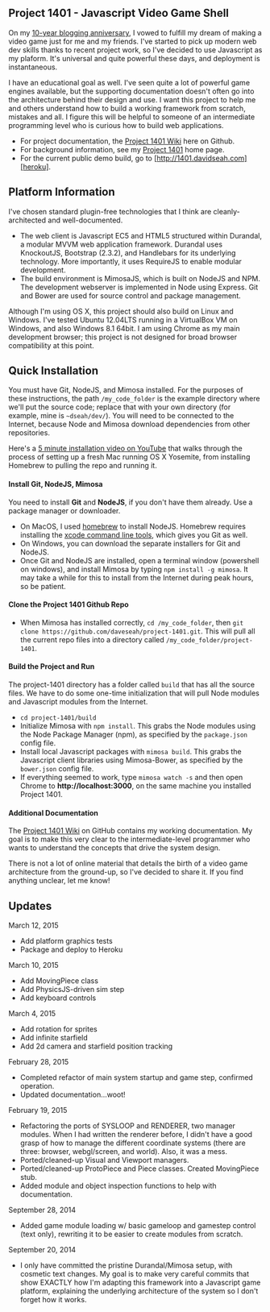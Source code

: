## Project 1401 - Javascript Video Game Shell

On my [10-year blogging anniversary][10year], I vowed to fulfill my dream of making a video game just for me and my friends. I've started to pick up modern web dev skills thanks to recent project work, so I've decided to use Javascript as my plaform. It's universal and quite powerful these days, and deployment is instantaneous.

I have an educational goal as well. I've seen quite a lot of powerful game engines available, but the supporting documentation doesn't often go into the architecture behind their design and use. I want this project to help me and others understand how to build a working framework from scratch, mistakes and all. I figure this will be helpful to someone of an intermediate programming level who is curious how to build web applications. 

* For project documentation, the [Project 1401 Wiki][wiki] here on Github. 
* For background information, see my [Project 1401][project1401] home page. 
* For the current public demo build, go to [http://1401.davidseah.com][heroku].

[project1401]:http://davidseah.com/about/make-video-game/
[10year]:http://davidseah.com/2014/09/my-next-10-years-of-blogging/
[wiki]:http://github.com/daveseah/project-1401/wiki
[heroku]:http://1401.davidseah.com/

## Platform Information

I've chosen standard plugin-free technologies that I think are cleanly-architected and well-documented. 

* The web client is Javascript EC5 and HTML5 structured within Durandal, a modular MVVM web application framework. Durandal uses KnockoutJS, Bootstrap (2.3.2), and Handlebars for its underlying technology. More importantly, it uses RequireJS to enable modular development. 
* The build environment is MimosaJS, which is built on NodeJS and NPM. The development webserver is implemented in Node using Express. Git and Bower are used for source control and package management. 

Although I'm using OS X, this project should also build on Linux and Windows. I've tested Ubuntu 12.04LTS running in a VirtualBox VM on Windows, and also Windows 8.1 64bit. I am using Chrome as my main development browser; this project is not designed for broad browser compatibility at this point.


## Quick Installation

You must have Git, NodeJS, and Mimosa installed. For the purposes of these instructions, the path `/my_code_folder` is the example directory where we'll put the source code; replace that with your own directory (for example, mine is `~dseah/dev/`). You will need to be connected to the Internet, because Node and Mimosa download dependencies from other repositories.

Here's a [5 minute installation video on YouTube](https://www.youtube.com/watch?v=2QaUS15kGbU) that walks through the process of setting up a fresh Mac running OS X Yosemite, from installing Homebrew to pulling the repo and running it. 


#### Install Git, NodeJS, Mimosa

You need to install **Git** and **NodeJS**, if you don't have them already. Use a package manager or downloader. 

* On MacOS, I used [homebrew](http://brew.sh/) to install NodeJS. Homebrew requires installing the [xcode command line tools](https://developer.apple.com/library/ios/technotes/tn2339/_index.html), which gives you Git as well.
* On Windows, you can download the separate installers for Git and NodeJS. 
* Once Git and NodeJS are installed, open a terminal window (powershell on windows), and install Mimosa by typing `npm install -g mimosa`. It may take a while for this to install from the Internet during peak hours, so be patient.

#### Clone the Project 1401 Github Repo

* When Mimosa has installed correctly, `cd /my_code_folder`, then `git clone https://github.com/daveseah/project-1401.git`. This will pull all the current repo files into a directory called `/my_code_folder/project-1401`.

#### Build the Project and Run

The project-1401 directory has a folder called `build` that has all the source files. We have to do some one-time initialization that will pull Node modules and Javascript modules from the Internet.

* `cd project-1401/build` 
* Initialize Mimosa with `npm install`. This grabs the Node modules using the Node Package Manager (npm), as specified by the `package.json` config file.
* Install local Javascript packages with `mimosa build`. This grabs the Javascript client libraries using Mimosa-Bower, as specified by the `bower.json` config file.
* If everything seemed to work, type `mimosa watch -s` and then open Chrome to **http://localhost:3000**, on the same machine you installed Project 1401.

#### Additional Documentation

The [Project 1401 Wiki](https://github.com/daveseah/project-1401/wiki) on GitHub contains my working documentation. My goal is to make this very clear to the intermediate-level programmer who wants to understand the concepts that drive the system design. 

There is not a lot of online material that details the birth of a video game architecture from the ground-up, so I've decided to share it. If you find anything unclear, let me know!

## Updates

March 12, 2015
* Add platform graphics tests
* Package and deploy to Heroku

March 10, 2015
* Add MovingPiece class
* Add PhysicsJS-driven sim step
* Add keyboard controls

March 4, 2015
* Add rotation for sprites
* Add infinite starfield
* Add 2d camera and starfield position tracking

February 28, 2015
* Completed refactor of main system startup and game step, confirmed operation.
* Updated documentation...woot!

February 19, 2015
* Refactoring the ports of SYSLOOP and RENDERER, two manager modules. When I had written the renderer before, I didn't have a good grasp of how to manage the different coordinate systems (there are three: browser, webgl/screen, and world). Also, it was a mess. 
* Ported/cleaned-up Visual and Viewport managers.
* Ported/cleaned-up ProtoPiece and Piece classes. Created MovingPiece stub.
* Added module and object inspection functions to help with documentation.

September 28, 2014
* Added game module loading w/ basic gameloop and gamestep control (text only), rewriting it to be easier to create modules from scratch.

September 20, 2014
* I only have committed the pristine Durandal/Mimosa setup, with cosmetic text changes. My goal is to make very careful commits that show EXACTLY how I'm adapting this framework into a Javascript game platform, explaining the underlying architecture of the system so I don't forget how it works.

